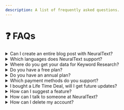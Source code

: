 ```yaml
---
description: A list of frequently asked questions.
---
```


# ❓ FAQs

<details>

<summary>Can I create an entire blog post with NeuralText?</summary>

Yes, when you are within the document editor:

1. &#x20;Use the _blog outline_ tool to generate an outline for the article
2. Once you have the outline, you can use the _bullet to paragraph_ tool for each header: just pick each item of the outline and let the AI generate some possibile paragraphs for that headline (from which you can choose one or more in combination, whatever you prefer).

</details>

<details>

<summary>Which languages does NeuralText support?</summary>

<mark style="background-color:yellow;">**SERP Analysis**</mark>

```
English
German
French
Czech
Danish
Dutch
Finnish
Italian
Norwegian
Polish
Portuguese
Spanish
Swedish
Turkish
```

<mark style="background-color:yellow;">**AI Templates**</mark>

```
Afrikaans
Albanian
Amharic
Arabic
Armenian
Azeri
Basque
Belarusian
Bengali
Bosnian
Bulgarian
Catalan
Cebuano
Chinese (China)
Chinese (Traditional)
Croatian
Czech
Danish
Dutch
English
Estonian
Finnish
French
Frisian
Galician
Georgian
German
Greek
Gujarati
Haitian Creole
Hausa
Hebrew
Hindi
Hungarian
Icelandic
Igbo
Indonesian
Irish
Italian
Japanese
Kannada
Kazakh
Khmer
Kinyarwanda
Korean
Kyrgyz
Lao
Latvian
Lithuanian
Macedonian
Malay
Malayam
Maltese
Maori
Marathi
Mongolian
Myanmar (Burmese)
Nepali
Norwegian
Pashto
Polish
Portuguese (Brazilian)
Portuguese
Punjabi
Romanian
Russian
Scots Gaelic
Serbian Cyrillic
Serbian Latin
Sesotho
Shona
Sindhi
Sinhala (Sinhalese)
Slovak
Slovenian
Somali
Spanish (Latin American)
Spanish
Swahili
Swedish
Tajik
Tamil
Thai
Turkish
Turkmen
Ukrainian
Urdu
Uzbek
Vietnamese
Xhosa
Yoruba
Zulu
```

<mark style="background-color:yellow;">**Keyword Research/Keyword Cluster**</mark>

All combinations of 92 languages for 213 countries.

</details>

<details>

<summary>Where do you get your data for Keyword Research?</summary>

Currently, we use Google Autocomplete to get the related keywords and Google Ads/ clickstream data from third-party providers for search volume.

</details>

<details>

<summary>Do you have a free plan?</summary>

Yes! You can try NeuralText without credit card. Just signup for a free account.

</details>

<details>

<summary>Do you have an annual plan?</summary>

Yes! We offer monthly and yearly billing options. With the annual plan, you can save up to 15%.

**Send us a mail** if you want to be billed annually.

</details>

<details>

<summary>Which payment methods do you support?</summary>

We use Stripe as payment gateway. Currently we only support Credit/Debit cards.

</details>

<details>

<summary>I bought a Life Time Deal, will I get future updates?</summary>

LTD buyers will always benefit from new features and updates.

</details>

<details>

<summary>How can I suggest a feature?</summary>

We have a [public roadmap](https://roadmap.neuraltext.com/roadmap) where you can suggest a feature.

</details>

<details>

<summary>How can I talk to someone at NeuralText?</summary>

**Submit a Support Ticket**

If you are experiencing problems or have found any bug/error, please submit a ticket. We generally answer within 24/48 hours.

To submit a ticket, send an email to **support@neuraltext.com**

**Send Us an Email**

For any question, you can reach out to us at: **humans@neuraltext.com**

**Facebook Group**

Join our [FB community](https://www.facebook.com/groups/109695764425979) to stay updated, share ideas and learn new tips from other users!

</details>

<details>

<summary>How can I delete my account?</summary>

We are sorry to see you to go! If you want to delete your account, send an email to **support@neuraltext.com**

</details>



